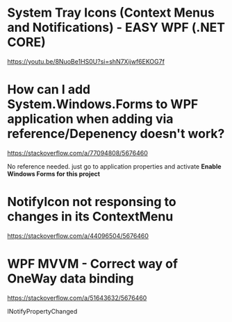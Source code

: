 ﻿ # System Tray Icons (Context Menus and Notifications) - EASY WPF (.NET CORE) #

<https://youtu.be/8NuoBe1HS0U?si=shN7Xijwf6EKOG7f>


# How can I add System.Windows.Forms to WPF application when adding via reference/Depenency doesn't work? #

<https://stackoverflow.com/a/77094808/5676460>

No reference needed. just go to application properties and activate **Enable Windows Forms for this project**


# NotifyIcon not responsing to changes in its ContextMenu #

<https://stackoverflow.com/a/44096504/5676460>


# WPF MVVM - Correct way of OneWay data binding #

<https://stackoverflow.com/a/51643632/5676460>

INotifyPropertyChanged